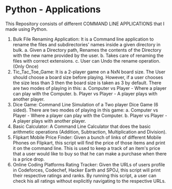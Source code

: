 # Python - Applications
This Repository consists of different COMMAND LINE APPLICATIONS that I made using Python.
1.	Bulk File Renaming Application: It is a Command line application to rename the files and subdirectories' names inside a given directory in bulk. a. Given a Directory path, Renames the contents of the Directory with the new name provided by the user. b. Takes care of renaming the files with correct extensions. c. User can Undo the rename operation.(Only Once)
2.	Tic_Tac_Toe_Game: It is a 2-player game on a NxN board size. The User should choose a board size before playing. However, if a user chooses the size less than 3 then the board size is taken as 3 by default. There are two modes of playing in this: a. Computer vs Player - Where a player can play with the Computer. b. Player vs Player - A player plays with another player.
3.	Dice Game: Command Line Simulation of a Two player Dice Game (6 sided). There are two modes of playing in this game: a. Computer vs Player - Where a player can play with the Computer. b. Player vs Player - A player plays with another player.
4.	Basic Calculator: A Command Line Calculator that does the basic arithmetic operations (Addition, Subtraction, Multiplication and Division).
5.	Flipkart Mobile Price Finder: Given a bunch of links of different Mobile Phones on Flipkart, this script will find the price of those items and print it on the command line. 
This is used to keep a track of an item's price that a user would like to buy so that he can make a purchase when there is a price drop.
6.	Online Coding Platforms Rating Tracker: Given the URLs of users profile in Codeforces, Codechef, Hacker Earth and SPOJ, this script will print their respective ratings and ranks. By running this script, a user can check his all ratings without explicitly navigating to the respective URLs.
